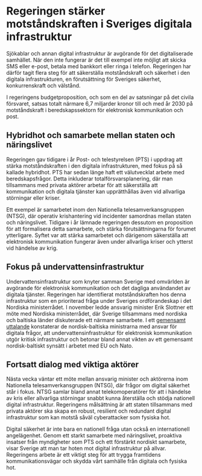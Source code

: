 # Regeringen stärker motståndskraften i Sveriges digitala infrastruktur

Sjökablar och annan digital infrastruktur är avgörande för det digitaliserade samhället. När den inte fungerar är det till exempel inte möjligt att skicka SMS eller e-post, betala med bankkort eller ringa i telefon. Regeringen har därför tagit flera steg för att säkerställa motståndskraft och säkerhet i den digitala infrastrukturen, en förutsättning för Sveriges säkerhet, konkurrenskraft och välstånd.

I regeringens budgetproposition, och som en del av satsningar på det civila försvaret, satsas totalt närmare 6,7 miljarder kronor till och med år 2030 på motståndskraft i beredskapssektorn för elektronisk kommunikation och post.

## Hybridhot och samarbete mellan staten och näringslivet

Regeringen gav tidigare i år Post- och telestyrelsen (PTS) i uppdrag att stärka motståndskraften i den digitala infrastrukturen, med fokus på så kallade hybridhot. PTS har sedan länge haft ett välutvecklat arbete med beredskapsfrågor. Detta inkluderar totalförsvarsplanering, där man tillsammans med privata aktörer arbetar för att säkerställa att kommunikation och digitala tjänster kan upprätthållas även vid allvarliga störningar eller kriser.

Ett exempel är samarbetet inom den Nationella telesamverkansgruppen (NTSG), där operativ krishantering vid incidenter samordnas mellan staten och näringslivet. Tidigare i år lämnade regeringen dessutom en proposition för att formalisera detta samarbete, och stärka förutsättningarna för forumet ytterligare. Syftet var att stärka samarbetet och därigenom säkerställa att elektronisk kommunikation fungerar även under allvarliga kriser och ytterst vid händelse av krig.

## Fokus på undervattensinfrastruktur

Undervattensinfrastruktur som knyter samman Sverige med omvärlden är avgörande för elektronisk kommunikation och det dagliga användandet av digitala tjänster. Regeringen har identifierat motståndskraften hos denna infrastruktur som en prioriterad fråga under Sveriges ordförandeskap i det Nordiska ministerrådet. I november ledde ansvarig minister Erik Slottner ett möte med Nordiska ministerrådet, där Sverige tillsammans med nordiska och baltiska länder diskuterade ett närmare samarbete. I ett [gemensamt uttalande](/pressmeddelanden/2024/11/starkt-nordiskt-baltiskt-samarbete-om-sakerheten-for-kritisk-undervattensstruktur/) konstaterar de nordisk-baltiska ministrarna med ansvar för digitala frågor, att undervattensinfrastruktur för elektronisk kommunikation utgör kritisk infrastruktur och betonar bland annat vikten av ett gemensamt nordisk-baltiskt synsätt i arbetet med EU och Nato.

## Fortsatt dialog med viktiga aktörer

Nästa vecka väntar ett möte mellan ansvarig minister och aktörerna inom Nationella telesamverkansgruppen (NTSG), där frågor om digital säkerhet står i fokus. NTSG samlar bland annat telekomoperatörer för att i händelse av kris eller allvarliga störningar snabbt kunna återställa och stödja nationell digital infrastruktur. Regeringens målsättning är att staten tillsammans med privata aktörer ska skapa en robust, resilient och redundant digital infrastruktur som kan motstå såväl cyberattacker som fysiska hot.

Digital säkerhet är inte bara en nationell fråga utan också en internationell angelägenhet. Genom ett starkt samarbete med näringslivet, proaktiva insatser från myndigheter som PTS och ett förstärkt nordiskt samarbete, visar Sverige att man tar hoten mot digital infrastruktur på allvar. Regeringens arbete är ett viktigt steg för att trygga framtidens kommunikationsvägar och skydda vårt samhälle från digitala och fysiska hot.
